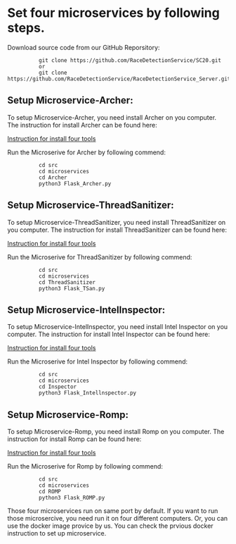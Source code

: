 # Set four microservices by following steps.

Download source code from our GitHub Reporsitory:

```
          git clone https://github.com/RaceDetectionService/SC20.git
          or
          git clone https://github.com/RaceDetectionService/RaceDetectionService_Server.git

```

## Setup Microservice-Archer: 

To setup Microservice-Archer, you need install Archer on you computer. The instruction for install Archer can be found here:

[Instruction for install four tools](InstallTool.md)

Run the Microserive for Archer by following commend:

```
          cd src
          cd microservices
          cd Archer
          python3 Flask_Archer.py
```

## Setup Microservice-ThreadSanitizer: 

To setup Microservice-ThreadSanitizer, you need install ThreadSanitizer on you computer. The instruction for install ThreadSanitizer can be found here:

[Instruction for install four tools](InstallTool.md)

Run the Microserive for ThreadSanitizer by following commend:

```
          cd src
          cd microservices
          cd ThreadSanitizer
          python3 Flask_TSan.py
```

## Setup Microservice-IntelInspector: 

To setup Microservice-IntelInspector, you need install Intel Inspector on you computer. The instruction for install Intel Inspector can be found here:

[Instruction for install four tools](InstallTool.md)

Run the Microserive for Intel Inspector by following commend:

```
          cd src
          cd microservices
          cd Inspector
          python3 Flask_Intellnspector.py
```

## Setup Microservice-Romp: 

To setup Microservice-Romp, you need install Romp on you computer. The instruction for install Romp can be found here:

[Instruction for install four tools](InstallTool.md)

Run the Microserive for Romp by following commend:

```
          cd src
          cd microservices
          cd ROMP
          python3 Flask_ROMP.py
```

Those four microservices run on same port by default. If you want to run those microsercive, you need run it on four different computers. Or, you can use the docker image provice by us. You can check the prvious docker instruction to set up microservice.
